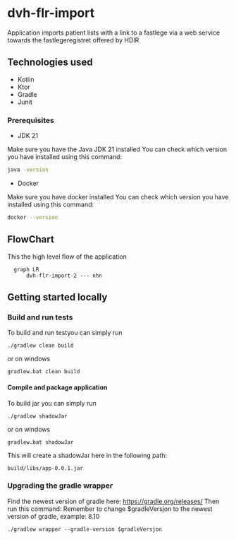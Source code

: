 # dvh-flr-import

Application imports patient lists with a link to a fastlege via a web service towards
the fastlegeregistret offered by HDIR

## Technologies used
* Kotlin
* Ktor
* Gradle
* Junit

### Prerequisites
* JDK 21

Make sure you have the Java JDK 21 installed
You can check which version you have installed using this command:
``` bash
java -version
```

* Docker

Make sure you have docker installed
You can check which version you have installed using this command:
``` bash
docker --version
```

## FlowChart
This the high level flow of the application
```mermaid
  graph LR
      dvh-flr-import-2 --- nhn

```

## Getting started locally
### Build and run tests
To build and run testyou can simply run
``` shell
./gradlew clean build
```
or on windows
``` shell
gradlew.bat clean build
```
#### Compile and package application
To build  jar you can simply run
``` shell
./gradlew shadowJar
```
or on windows
``` shell
gradlew.bat shadowJar
```
This will create a shadowJar here in the following path:
```
build/libs/app-0.0.1.jar
```

### Upgrading the gradle wrapper
Find the newest version of gradle here: https://gradle.org/releases/ Then run this command:
Remember to change $gradleVersjon to the newest version of gradle, example: 8.10
``` shell
./gradlew wrapper --gradle-version $gradleVersjon
```